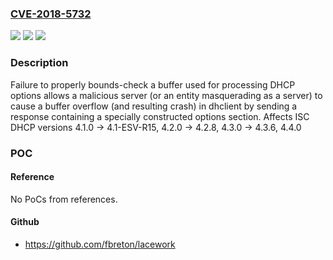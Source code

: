 ### [CVE-2018-5732](https://cve.mitre.org/cgi-bin/cvename.cgi?name=CVE-2018-5732)
![](https://img.shields.io/static/v1?label=Product&message=ISC%20DHCP&color=blue)
![](https://img.shields.io/static/v1?label=Version&message=ISC%20DHCP%204.1.0%20-%3E%204.1-ESV-R15%2C%204.2.0%20-%3E%204.2.8%2C%204.3.0%20-%3E%204.3.6%2C%204.4.0%20&color=brightgreen)
![](https://img.shields.io/static/v1?label=Vulnerability&message=Affected%20versions%20of%20dhclient%20should%20crash%20due%20to%20an%20out-of-bounds%20memory%20access%20if%20they%20receive%20and%20process%20a%20triggering%20response%20packet.%20However%2C%20buffer%20overflow%20outcomes%20can%20vary%20by%20operating%20system%2C%20and%20outcomes%20such%20as%20remote%20code%20execution%20may%20be%20possible%20in%20some%20circumstances.%20Where%20they%20are%20present%2C%20operating%20system%20mitigation%20strategies%20such%20as%20address%20space%20layout%20randomization%20(ASLR)%20should%20make%20it%20difficult%20to%20leverage%20this%20vulnerability%20to%20achieve%20remote%20code%20execution%2C%20but%20we%20cannot%20rule%20it%20out%20as%20impossible.%20The%20safest%20course%20is%20to%20patch%20dhclient%20so%20that%20the%20buffer%20overflow%20cannot%20occur.&color=brightgreen)

### Description

Failure to properly bounds-check a buffer used for processing DHCP options allows a malicious server (or an entity masquerading as a server) to cause a buffer overflow (and resulting crash) in dhclient by sending a response containing a specially constructed options section. Affects ISC DHCP versions 4.1.0 -> 4.1-ESV-R15, 4.2.0 -> 4.2.8, 4.3.0 -> 4.3.6, 4.4.0

### POC

#### Reference
No PoCs from references.

#### Github
- https://github.com/fbreton/lacework

